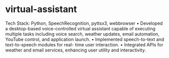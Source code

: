 # virtual-assistant
Tech Stack: Python, SpeechRecognition, pyttsx3, webbrowser
• Developed a desktop-based voice-controlled virtual assistant 
capable of executing multiple tasks including voice search, 
weather updates, email automation, YouTube control, and 
application launch.
• Implemented speech-to-text and text-to-speech modules for real-
time user interaction.
• Integrated APIs for weather and email services, enhancing user 
utility and interactivity.
